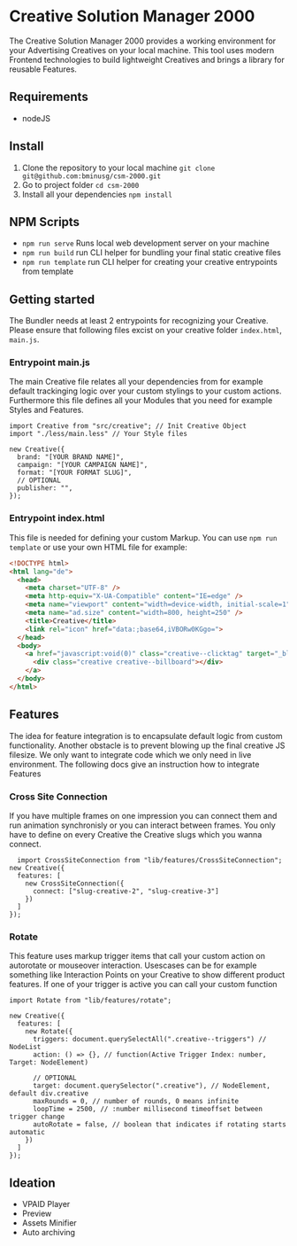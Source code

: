 # Creative Solution Manager 2000

The Creative Solution Manager 2000 provides a working environment for your Advertising Creatives on your local machine. This tool uses modern Frontend technologies to build lightweight Creatives and brings a library for reusable Features.

## Requirements

- nodeJS

## Install

1. Clone the repository to your local machine `git clone git@github.com:bminusg/csm-2000.git`
2. Go to project folder `cd csm-2000`
3. Install all your dependencies `npm install`

## NPM Scripts

- `npm run serve` Runs local web development server on your machine
- `npm run build` run CLI helper for bundling your final static creative files
- `npm run template` run CLI helper for creating your creative entrypoints from template

## Getting started

The Bundler needs at least 2 entrypoints for recognizing your Creative. Please ensure that following files excist on your creative folder `index.html`, `main.js`.

### Entrypoint main.js

The main Creative file relates all your dependencies from for example default trackinging logic over your custom stylings to your custom actions.
Furthermore this file defines all your Modules that you need for example Styles and Features.

```JS
import Creative from "src/creative"; // Init Creative Object
import "./less/main.less" // Your Style files

new Creative({
  brand: "[YOUR BRAND NAME]",
  campaign: "[YOUR CAMPAIGN NAME]",
  format: "[YOUR FORMAT SLUG]",
  // OPTIONAL
  publisher: "",
});

```

### Entrypoint index.html

This file is needed for defining your custom Markup. You can use `npm run template` or use your own HTML file for example:

```HTML
<!DOCTYPE html>
<html lang="de">
  <head>
    <meta charset="UTF-8" />
    <meta http-equiv="X-UA-Compatible" content="IE=edge" />
    <meta name="viewport" content="width=device-width, initial-scale=1" />
    <meta name="ad.size" content="width=800, height=250" />
    <title>Creative</title>
    <link rel="icon" href="data:;base64,iVBORw0KGgo=">
  </head>
  <body>
    <a href="javascript:void(0)" class="creative--clicktag" target="_blank">
      <div class="creative creative--billboard"></div>
    </a>
  </body>
</html>
```

## Features

The idea for feature integration is to encapsulate default logic from custom functionality. Another obstacle is to prevent blowing up the final creative JS filesize. We only want to integrate code which we only need in live environment. The following docs give an instruction how to integrate Features

### Cross Site Connection

If you have multiple frames on one impression you can connect them and run animation synchronisly or you can interact between frames. You only have to define on every Creative the Creative slugs which you wanna connect.

```JS
  import CrossSiteConnection from "lib/features/CrossSiteConnection";
new Creative({
  features: [
    new CrossSiteConnection({
      connect: ["slug-creative-2", "slug-creative-3"]
    })
  ]
});

```

### Rotate

This feature uses markup trigger items that call your custom action on autorotate or mouseover interaction. Usescases can be for example something like Interaction Points on your Creative to show different product features. If one of your trigger is active you can call your custom function

```JS
import Rotate from "lib/features/rotate";

new Creative({
  features: [
    new Rotate({
      triggers: document.querySelectAll(".creative--triggers") // NodeList
      action: () => {}, // function(Active Trigger Index: number, Target: NodeElement)

      // OPTIONAL
      target: document.querySelector(".creative"), // NodeElement, default div.creative
      maxRounds = 0, // number of rounds, 0 means infinite
      loopTime = 2500, // :number millisecond timeoffset between trigger change
      autoRotate = false, // boolean that indicates if rotating starts automatic
    })
  ]
});

```

## Ideation

- VPAID Player
- Preview
- Assets Minifier
- Auto archiving
